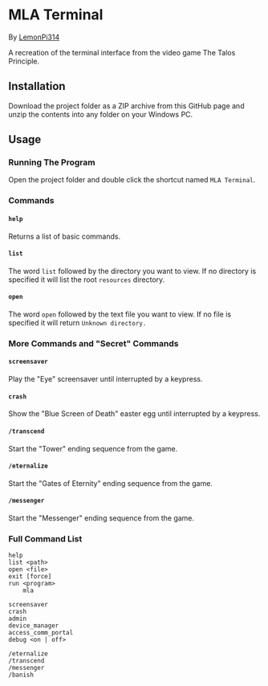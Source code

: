# MLA Terminal
By [LemonPi314](https://github.com/LemonPi314)

A recreation of the terminal interface from the video game The Talos Principle.
## Installation
Download the project folder as a ZIP archive from this GitHub page and unzip the contents into any folder on your Windows PC.
## Usage
### Running The Program
Open the project folder and double click the shortcut named `MLA Terminal`.
### Commands
#### `help`
Returns a list of basic commands.
#### `list`
The word `list` followed by the directory you want to view.
If no directory is specified it will list the root `resources` directory.
#### `open`
The word `open` followed by the text file you want to view.
If no file is specified it will return `Unknown directory.`
### More Commands and "Secret" Commands
#### `screensaver`
Play the "Eye" screensaver until interrupted by a keypress.
#### `crash`
Show the "Blue Screen of Death" easter egg until interrupted by a keypress.
#### `/transcend`
Start the "Tower" ending sequence from the game.
#### `/eternalize`
Start the "Gates of Eternity" ending sequence from the game.
#### `/messenger`
Start the "Messenger" ending sequence from the game.
### Full Command List
```
help
list <path>
open <file>
exit [force]
run <program>
    mla

screensaver
crash
admin
device_manager
access_comm_portal
debug <on | off>

/eternalize
/transcend
/messenger
/banish
```